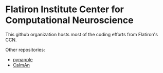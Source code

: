 # Flatiron Institute Center for Computational Neuroscience

This github organization hosts most of the coding efforts from Flatiron's CCN.

Other repositories:
- [pynapple](https://github.com/pynapple-org/pynapple)
- [CaImAn](https://github.com/flatironinstitute/CaImAn)
